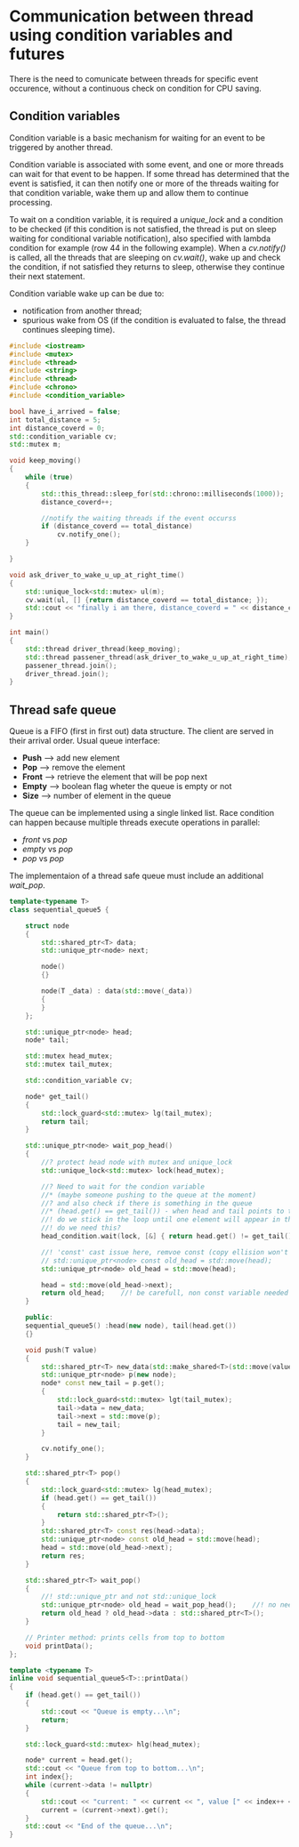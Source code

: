 # Communication between thread using condition variables and futures
There is the need to comunicate between threads for specific event occurence, without a continuous check on condition for CPU saving.

## Condition variables
Condition variable is a basic mechanism for waiting for an event to be triggered by another thread.

Condition variable is associated with some event, and one or more threads can wait for that event to be happen. 
If some thread has determined that the event is satisfied, it can then notify one or more of the threads waiting for that condition variable, wake them up and allow them to continue processing.

To wait on a condition variable, it is required a *unique_lock* and a condition to be checked (if this condition is not satisfied, the thread is put on sleep waiting for conditional variable notification), also specified with lambda condition for example (row 44 in the following example). 
When a *cv.notify()* is called, all the threads that are sleeping on *cv.wait()*, wake up and check the condition, if not satisfied they returns to sleep, otherwise they continue their next statement.

Condition variable wake up can be due to:
- notification from another thread;
- spurious wake from OS (if the condition is evaluated to false, the thread continues sleeping time).

```cpp
#include <iostream>
#include <mutex>
#include <thread>
#include <string>
#include <thread>
#include <chrono>
#include <condition_variable>

bool have_i_arrived = false;
int total_distance = 5;
int distance_coverd = 0;
std::condition_variable cv;
std::mutex m;

void keep_moving()
{
	while (true)
	{
		std::this_thread::sleep_for(std::chrono::milliseconds(1000));
		distance_coverd++;

		//notify the waiting threads if the event occurss
		if (distance_coverd == total_distance)
			cv.notify_one();
	}

}

void ask_driver_to_wake_u_up_at_right_time()
{
	std::unique_lock<std::mutex> ul(m);
	cv.wait(ul, [] {return distance_coverd == total_distance; });
	std::cout << "finally i am there, distance_coverd = " << distance_coverd << std::endl;;
}

int main()
{
	std::thread driver_thread(keep_moving);
	std::thread passener_thread(ask_driver_to_wake_u_up_at_right_time);
	passener_thread.join();
	driver_thread.join();
}
```
## Thread safe queue
Queue is a FIFO (first in first out) data structure. The client are served in their arrival order.
Usual queue interface:
- **Push** --> add new element 
- **Pop** --> remove the element
- **Front** --> retrieve the element that will be pop next
- **Empty** --> boolean flag wheter the queue is empty or not
- **Size** --> number of element in the queue

The queue can be implemented using a single linked list. Race condition can happen because multiple threads execute operations in parallel:
- *front* vs *pop*
- *empty* vs *pop*
- *pop* vs *pop*

The implementaion of a thread safe queue must include an additional *wait_pop*.

```cpp
template<typename T>
class sequential_queue5 {

	struct node
	{
		std::shared_ptr<T> data;
		std::unique_ptr<node> next;

		node()
		{}

		node(T _data) : data(std::move(_data))
		{
		}
	};

	std::unique_ptr<node> head;
	node* tail;

	std::mutex head_mutex;
	std::mutex tail_mutex;

	std::condition_variable cv;

	node* get_tail()
	{
		std::lock_guard<std::mutex> lg(tail_mutex);
		return tail;
	}

	std::unique_ptr<node> wait_pop_head()
	{
		//? protect head node with mutex and unique_lock
		std::unique_lock<std::mutex> lock(head_mutex);

		//? Need to wait for the condion variable
		//* (maybe someone pushing to the queue at the moment)
		//? and also check if there is something in the queue
		//* (head.get() == get_tail()) - when head and tail points to the dummy node
		//! do we stick in the loop until one element will appear in the queue?
		//! do we need this?
		head_condition.wait(lock, [&] { return head.get() != get_tail(); });

		//! 'const' cast issue here, remvoe const (copy ellision won't work on const)
		// std::unique_ptr<node> const old_head = std::move(head);
		std::unique_ptr<node> old_head = std::move(head);

		head = std::move(old_head->next);
		return old_head;	//! be carefull, non const variable needed to allow copy ellision
	}

	public:
	sequential_queue5() :head(new node), tail(head.get())
	{}

	void push(T value)
	{
		std::shared_ptr<T> new_data(std::make_shared<T>(std::move(value)));
		std::unique_ptr<node> p(new node);
		node* const new_tail = p.get();
		{
			std::lock_guard<std::mutex> lgt(tail_mutex);
			tail->data = new_data;
			tail->next = std::move(p);
			tail = new_tail;
		}

		cv.notify_one();
	}

	std::shared_ptr<T> pop()
	{
		std::lock_guard<std::mutex> lg(head_mutex);
		if (head.get() == get_tail())
		{
			return std::shared_ptr<T>();
		}
		std::shared_ptr<T> const res(head->data);
		std::unique_ptr<node> const old_head = std::move(head);
		head = std::move(old_head->next);
		return res;
	}

	std::shared_ptr<T> wait_pop()
	{
		//! std::unique_ptr and not std::unique_lock
		std::unique_ptr<node> old_head = wait_pop_head();	 //! no need std::move() because of copy ellision
		return old_head ? old_head->data : std::shared_ptr<T>();
	}

	// Printer method: prints cells from top to bottom
	void printData();
};

template <typename T>
inline void sequential_queue5<T>::printData()
{
	if (head.get() == get_tail())
	{
		std::cout << "Queue is empty...\n";
		return;
	}

	std::lock_guard<std::mutex> hlg(head_mutex);

	node* current = head.get();
	std::cout << "Queue from top to bottom...\n";
	int index{};
	while (current->data != nullptr)
	{
		std::cout << "current: " << current << ", value [" << index++ << "]: " << *(current->data) << std::endl;
		current = (current->next).get();
	}
	std::cout << "End of the queue...\n";
}

```

